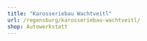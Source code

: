 ```yaml
---
title: "Karosseriebau Wachtveitl"
url: /regensburg/karosseriebau-wachtveitl/
shop: Autowerkstatt
---
```

